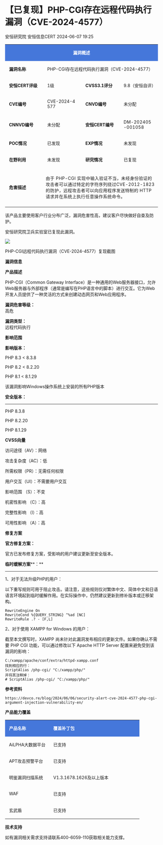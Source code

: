 #  【已复现】PHP-CGI存在远程代码执行漏洞（CVE-2024-4577）   
安恒研究院  安恒信息CERT   2024-06-07 19:25  
  
<table><tbody><tr><td colspan="4" rowspan="1" width="100.0000%" data-style="border-width:1px;border-color:rgb(69, 119, 218);border-style:solid;background-color:rgb(69, 119, 218);box-sizing:border-box;" class="js_darkmode__0" style="border-color:rgb(69, 119, 218);word-break:break-all;hyphens:auto;background-color:rgb(69, 119, 218);"><section style="margin-top: 5px;margin-bottom: 5px;"><section style="margin-bottom: unset;padding-right: 5px;padding-left: 5px;font-size: 14px;color: rgb(255, 255, 255);"><p style="text-align:center;"><strong>漏洞概述</strong></p></section></section></td></tr><tr><td colspan="1" rowspan="1" width="25.0000%" style="border-color:rgb(69, 119, 218);word-break:break-all;hyphens:auto;"><section style="margin-top: 5px;margin-bottom: 5px;"><section style="margin-bottom: unset;padding-right: 5px;padding-left: 5px;font-size: 14px;"><p style="text-align:left;"><strong>漏洞名称</strong></p></section></section></td><td colspan="3" rowspan="1" width="75.0000%" style="border-color:rgb(69, 119, 218);word-break:break-all;hyphens:auto;"><section style="margin-top: 5px;margin-bottom: 5px;"><section style="margin-bottom: unset;padding-right: 5px;padding-left: 5px;font-size: 14px;"><p>PHP-CGI存在远程代码执行漏洞（CVE-2024-4577）</p></section></section></td></tr><tr><td colspan="1" rowspan="1" width="25.0000%" style="border-color:rgb(69, 119, 218);word-break:break-all;hyphens:auto;"><section style="margin-top: 5px;margin-bottom: 5px;"><section style="margin-bottom: unset;padding-right: 5px;padding-left: 5px;font-size: 14px;"><p style="text-align:left;"><strong>安恒CERT评级</strong></p></section></section></td><td colspan="1" rowspan="1" width="25.0000%" style="border-color:rgb(69, 119, 218);word-break:break-all;hyphens:auto;"><section style="margin-top: 5px;margin-bottom: 5px;"><section style="margin-bottom: unset;padding-right: 5px;padding-left: 5px;font-size: 14px;"><p style="text-align:left;word-break:break-all;">1级</p></section></section></td><td colspan="1" rowspan="1" width="25.0000%" style="border-color:rgb(69, 119, 218);word-break:break-all;hyphens:auto;"><section style="margin-top: 5px;margin-bottom: 5px;"><section style="margin-bottom: unset;padding-right: 5px;padding-left: 5px;font-size: 14px;"><p style="text-align:left;"><strong>CVSS3.1评分</strong></p></section></section></td><td colspan="1" rowspan="1" width="25.0000%" style="border-color:rgb(69, 119, 218);word-break:break-all;hyphens:auto;"><section style="margin-top: 5px;margin-bottom: 5px;"><section style="margin-bottom: unset;padding-right: 5px;padding-left: 5px;font-size: 14px;"><p style="text-align:left;">9.8（安恒自评）</p></section></section></td></tr><tr><td colspan="1" rowspan="1" width="25.0000%" style="border-color:rgb(69, 119, 218);word-break:break-all;hyphens:auto;"><section style="margin-top: 5px;margin-bottom: 5px;"><section style="margin-bottom: unset;padding-right: 5px;padding-left: 5px;font-size: 14px;"><p style="text-align:left;"><strong>CVE编号</strong></p></section></section></td><td colspan="1" rowspan="1" width="25.0000%" style="border-color:rgb(69, 119, 218);word-break:break-all;hyphens:auto;"><section style="margin-top: 5px;margin-bottom: 5px;"><section style="margin-bottom: unset;padding-right: 5px;padding-left: 5px;font-size: 14px;"><p>CVE-2024-4577</p></section></section></td><td colspan="1" rowspan="1" width="25.0000%" style="border-color:rgb(69, 119, 218);word-break:break-all;hyphens:auto;"><section style="margin-top: 5px;margin-bottom: 5px;"><section style="margin-bottom: unset;padding-right: 5px;padding-left: 5px;font-size: 14px;"><p style="text-align:left;"><strong>CNVD编号</strong></p></section></section></td><td colspan="1" rowspan="1" width="25.0000%" style="border-color:rgb(69, 119, 218);word-break:break-all;hyphens:auto;"><section style="margin-top: 5px;margin-bottom: 5px;"><section style="margin-bottom: unset;padding-right: 5px;padding-left: 5px;font-size: 14px;"><p style="text-align:left;">未分配</p></section></section></td></tr><tr><td colspan="1" rowspan="1" width="25.0000%" style="border-color:rgb(69, 119, 218);word-break:break-all;hyphens:auto;"><section style="margin-top: 5px;margin-bottom: 5px;"><section style="margin-bottom: unset;padding-right: 5px;padding-left: 5px;font-size: 14px;"><p style="text-align:left;"><strong>CNNVD编号</strong></p></section></section></td><td colspan="1" rowspan="1" width="25.0000%" style="border-color:rgb(69, 119, 218);word-break:break-all;hyphens:auto;"><section style="margin-top: 5px;margin-bottom: 5px;"><section style="margin-bottom: unset;padding-right: 5px;padding-left: 5px;font-size: 14px;"><p>未分配</p></section></section></td><td colspan="1" rowspan="1" width="25.0000%" style="border-color:rgb(69, 119, 218);word-break:break-all;hyphens:auto;"><section style="margin-top: 5px;margin-bottom: 5px;"><section style="margin-bottom: unset;padding-right: 5px;padding-left: 5px;font-size: 14px;"><p style="text-align:left;"><strong>安恒CERT编号</strong></p></section></section></td><td colspan="1" rowspan="1" width="25.0000%" style="border-color:rgb(69, 119, 218);word-break:break-all;hyphens:auto;"><section style="margin-top: 5px;margin-bottom: 5px;"><section style="margin-bottom: unset;padding-right: 5px;padding-left: 5px;font-size: 14px;"><p><span style="letter-spacing:0.544px;">DM-202405-001058</span></p></section></section></td></tr><tr><td colspan="1" rowspan="1" width="25.0000%" style="border-color:rgb(69, 119, 218);word-break:break-all;hyphens:auto;"><section style="margin-top: 5px;margin-bottom: 5px;"><section style="margin-bottom: unset;padding-right: 5px;padding-left: 5px;font-size: 14px;"><p style="text-align:left;"><strong>POC情况</strong></p></section></section></td><td colspan="1" rowspan="1" width="25.0000%" style="border-color:rgb(69, 119, 218);word-break:break-all;hyphens:auto;"><section style="margin-top: 5px;margin-bottom: 5px;"><section style="margin-bottom: unset;padding-right: 5px;padding-left: 5px;font-size: 14px;"><p>已发现</p></section></section></td><td colspan="1" rowspan="1" width="25.0000%" style="border-color:rgb(69, 119, 218);word-break:break-all;hyphens:auto;"><section style="margin-top: 5px;margin-bottom: 5px;"><section style="margin-bottom: unset;padding-right: 5px;padding-left: 5px;font-size: 14px;"><p style="text-align:left;"><strong>EXP情况</strong></p></section></section></td><td colspan="1" rowspan="1" width="25.0000%" style="border-color:rgb(69, 119, 218);word-break:break-all;hyphens:auto;"><section style="margin-top: 5px;margin-bottom: 5px;"><section style="margin-bottom: unset;padding-right: 5px;padding-left: 5px;font-size: 14px;"><p>未发现</p></section></section></td></tr><tr><td colspan="1" rowspan="1" width="25.0000%" style="border-color:rgb(69, 119, 218);word-break:break-all;hyphens:auto;"><section style="margin-top: 5px;margin-bottom: 5px;"><section style="margin-bottom: unset;padding-right: 5px;padding-left: 5px;font-size: 14px;"><p style="text-align:left;"><strong>在野利用</strong></p></section></section></td><td colspan="1" rowspan="1" width="25.0000%" style="border-color:rgb(69, 119, 218);word-break:break-all;hyphens:auto;"><section style="margin-top: 5px;margin-bottom: 5px;"><section style="margin-bottom: unset;padding-right: 5px;padding-left: 5px;font-size: 14px;"><p>未发现</p></section></section></td><td colspan="1" rowspan="1" width="25.0000%" style="border-color:rgb(69, 119, 218);word-break:break-all;hyphens:auto;"><section style="margin-top: 5px;margin-bottom: 5px;"><section style="margin-bottom: unset;padding-right: 5px;padding-left: 5px;font-size: 14px;"><p style="text-align:left;"><strong>研究情况</strong></p></section></section></td><td colspan="1" rowspan="1" width="25.0000%" style="border-color:rgb(69, 119, 218);word-break:break-all;hyphens:auto;"><section style="margin-top: 5px;margin-bottom: 5px;"><section style="margin-bottom: unset;padding-right: 5px;padding-left: 5px;font-size: 14px;"><p>已复现</p></section></section></td></tr><tr><td colspan="1" rowspan="1" width="25.0000%" style="border-color:rgb(69, 119, 218);word-break:break-all;hyphens:auto;"><section style="margin-top: 5px;margin-bottom: 5px;"><section style="margin-bottom: unset;padding-right: 5px;padding-left: 5px;font-size: 14px;"><p style="text-align:left;"><strong>危害描述</strong></p></section></section></td><td colspan="3" rowspan="1" width="75.0000%" style="border-color:rgb(69, 119, 218);word-break:break-all;hyphens:auto;"><section style="margin-top: 5px;margin-bottom: 5px;"><section style="margin-bottom: unset;padding-right: 5px;padding-left: 5px;font-size: 14px;overflow: hidden;line-height: 0;"><br/></section><p><span style="font-size:14px;letter-spacing:0.544px;">由于 PHP-CGI 实现中输入验证不当，未经身份验证的攻击者可以通过特定的字符序列绕过CVE-2012-1823的防护，远程攻击者可以向应用程序发送特制的 HTTP 请求并在系统上执行任意操作系统命令。</span></p><section style="margin-bottom: unset;padding-right: 5px;padding-left: 5px;font-size: 14px;overflow: hidden;line-height: 0;"><br/></section></section></td></tr></tbody></table>  
  
该产品主要使用客户行业分布广泛，漏洞危害性高，建议客户尽快做好自查及防护。  
  
安恒研究院卫兵实验室已复现此漏洞。  
  
![](https://mmbiz.qpic.cn/mmbiz_png/JAzzLj4nXeshHljYsAibFBgkLkibqC7SpGpiayRrwTibHicywrlMia4A4GcicJyE9bwYXsSncg6vG5D4muV42PkgfUzFw/640?wx_fmt=png&from=appmsg "")  
  
PHP-CGI远程代码执行漏洞（CVE-2024-4577）复现截图  
  
  
  
**漏洞信息**  
  
  
  
  
  
**产品描述**  
  
PHP-CGI（Common Gateway Interface）是一种通用的Web服务器接口，允许Web服务器与外部程序（通常是编写在PHP语言中的脚本）进行交互。它为Web开发人员提供了一种灵活的方式来创建动态网页和Web应用程序。  
  
**漏洞危害等级：**  
高危  
  
**漏洞类型：**  
远程代码执行  
  
  
**影响范围**  
  
**影响版本：**  
  
PHP 8.3 < 8.3.8  
  
PHP 8.2 < 8.2.20  
  
PHP 8.1 < 8.1.29  
  
该漏洞影响Windows操作系统上安装的所有PHP版本  
  
**安全版本：**  
  
****  
PHP 8.3.8  
  
PHP 8.2.20  
  
PHP 8.1.29  
  
  
**CVSS向量**  
  
访问途径（AV）：网络  
  
攻击复杂度（AC）：低  
  
所需权限（PR）：无需任何权限  
  
用户交互（UI）：不需要用户交互  
  
影响范围 （S）：不变  
  
机密性影响 （C）：高  
  
完整性影响 （l）：高  
  
可用性影响 （A）：高  
  
  
  
**修复方案**  
  
  
  
  
**官方修复方案：**  
  
官方已发布修复方案，受影响的用户建议更新至安全版本。  
  
**临时缓解方案****：**  
  
****  
1、对于无法升级PHP的用户：  
  
以下重写规则可用于阻止攻击。请注意，这些规则仅对繁体中文、简体中文和日语语言环境起到临时缓解作用。在实际操作中，仍然建议更新到修补版本或迁移架构。  
  
```
RewriteEngine On
RewriteCond %{QUERY_STRING} ^%ad [NC]
RewriteRule .? - [F,L]
```  
  
  
2、对于使用 XAMPP for Windows 的用户：  
  
截至本文撰写时，XAMPP 尚未针对此漏洞发布相应的更新文件。如果你确认不需要 PHP CGI 功能，可以通过修改以下 Apache HTTP Server 配置来避免受到该漏洞的影响：  
  
```
C:/xampp/apache/conf/extra/httpd-xampp.conf
找到相应的行：
ScriptAlias /php-cgi/ "C:/xampp/php/"
并将其注释掉：
# ScriptAlias /php-cgi/ "C:/xampp/php/"
```  
  
  
  
  
  
  
  
**参考资料**  
  
  
  
  
  
```
https://devco.re/blog/2024/06/06/security-alert-cve-2024-4577-php-cgi-argument-injection-vulnerability-en/
```  
  
  
**产品能力覆盖**  
  
  
  
<table><tbody><tr><td colspan="1" rowspan="1" width="33.0000%" data-style="border-width:1px;border-color:rgb(69, 119, 218);border-style:solid;background-color:rgb(69, 119, 218);box-sizing:border-box;" class="js_darkmode__38" style="word-break:break-all;hyphens:auto;border-color:#4577da;background-color:#4577da;"><section style="margin-top: 5px;margin-bottom: 5px;"><section style="margin-bottom: unset;padding-right: 5px;padding-left: 5px;text-align: left;font-size: 14px;color: rgb(255, 255, 255);"><p><strong>产品名称</strong></p></section></section></td><td colspan="1" rowspan="1" width="67.0000%" data-style="border-width:1px;border-color:rgb(69, 119, 218);border-style:solid;background-color:rgb(69, 119, 218);box-sizing:border-box;" class="js_darkmode__39" style="word-break:break-all;hyphens:auto;border-color:#4577da;background-color:#4577da;"><section style="margin-top: 5px;margin-bottom: 5px;"><section style="margin-bottom: unset;padding-right: 5px;padding-left: 5px;text-align: left;font-size: 14px;color: rgb(255, 255, 255);"><p><strong>覆盖补丁包</strong></p></section></section></td></tr><tr><td colspan="1" rowspan="1" width="33.0000%" style="word-break:break-all;hyphens:auto;border-color:#4577da;"><section style="margin-top: 5px;margin-bottom: 5px;"><section style="margin-bottom: unset;padding-right: 5px;padding-left: 5px;text-align: left;font-size: 14px;"><p>AiLPHA大数据平台</p></section></section></td><td colspan="1" rowspan="1" width="67.0000%" style="word-break:break-all;hyphens:auto;border-color:#4577da;"><section style="margin-top: 5px;margin-bottom: 5px;"><section style="margin-bottom: unset;padding-right: 5px;padding-left: 5px;text-align: left;font-size: 14px;"><p>已支持</p></section></section></td></tr><tr><td width="33.0000%" style="word-break:break-all;hyphens:auto;border-color:#4577da;"><section style="margin-top: 5px;margin-bottom: 5px;"><section style="margin-bottom: unset;padding-right: 5px;padding-left: 5px;text-align: left;font-size: 14px;"><p>APT攻击预警平台</p></section></section></td><td width="67.0000%" style="word-break:break-all;hyphens:auto;border-color:#4577da;"><section style="margin-top: 5px;margin-bottom: 5px;"><section style="margin-bottom: unset;padding-right: 5px;padding-left: 5px;text-align: left;font-size: 14px;"><p>已支持</p></section></section></td></tr><tr><td width="33.0000%" style="word-break:break-all;hyphens:auto;border-color:#4577da;"><section style="margin-top: 5px;margin-bottom: 5px;"><section style="margin-bottom: unset;padding-right: 5px;padding-left: 5px;text-align: left;font-size: 14px;"><p>明鉴漏洞扫描系统</p></section></section></td><td width="67.0000%" style="word-break:break-all;hyphens:auto;border-color:#4577da;"><section style="margin-top: 5px;margin-bottom: 5px;"><section style="margin-bottom: unset;padding-right: 5px;padding-left: 5px;text-align: left;font-size: 14px;"><p>V1.3.1678.1626及以上版本</p></section></section></td></tr><tr><td width="33.0000%" style="word-break:break-all;hyphens:auto;border-color:#4577da;"><section style="margin-top: 5px;margin-bottom: 5px;"><section style="margin-bottom: unset;padding-right: 5px;padding-left: 5px;text-align: left;font-size: 14px;"><p>WAF<br/></p></section></section></td><td width="67.0000%" style="word-break:break-all;hyphens:auto;border-color:#4577da;"><section style="margin-top: 5px;margin-bottom: 5px;"><section style="margin-bottom: unset;padding-right: 5px;padding-left: 5px;text-align: left;font-size: 14px;"><p>已支持<br/></p></section></section></td></tr><tr><td width="33.0000%" style="word-break:break-all;hyphens:auto;border-color:#4577da;"><section style="margin-top: 5px;margin-bottom: 5px;"><section style="margin-bottom: unset;padding-right: 5px;padding-left: 5px;text-align: left;font-size: 14px;"><p>玄武盾<br/></p></section></section></td><td width="67.0000%" style="word-break:break-all;hyphens:auto;border-color:#4577da;"><section style="margin-top: 5px;margin-bottom: 5px;"><section style="margin-bottom: unset;padding-right: 5px;padding-left: 5px;text-align: left;font-size: 14px;"><p>已支持</p></section></section></td></tr></tbody></table>  
  
  
  
**技术支持**  
  
  
  
  
如有漏洞相关需求支持请联系400-6059-110获取相关能力支撑。  
  
